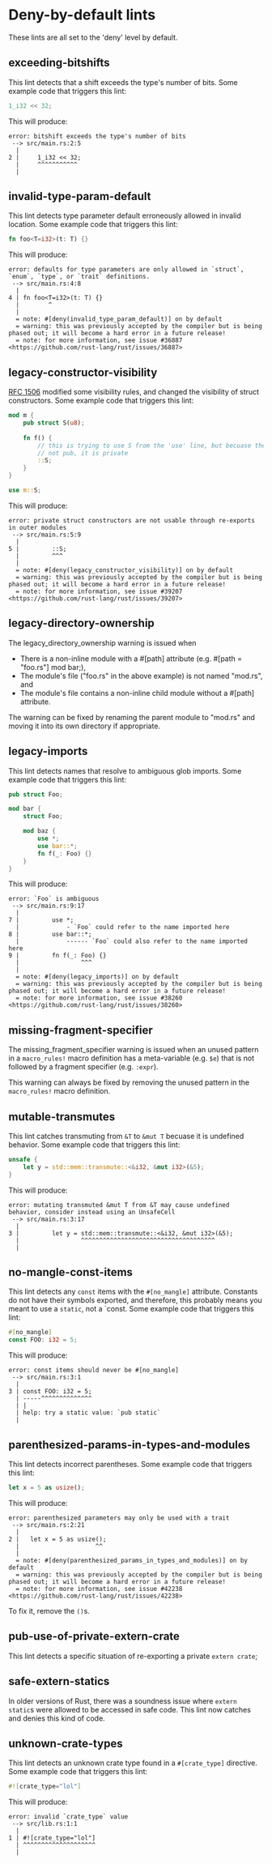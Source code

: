 # Deny-by-default lints

These lints are all set to the 'deny' level by default.

## exceeding-bitshifts

This lint detects that a shift exceeds the type's number of bits. Some
example code that triggers this lint:

```rust
1_i32 << 32;
```

This will produce:

```text
error: bitshift exceeds the type's number of bits
 --> src/main.rs:2:5
  |
2 |     1_i32 << 32;
  |     ^^^^^^^^^^^
  |
```

## invalid-type-param-default

This lint detects type parameter default erroneously allowed in invalid location. Some
example code that triggers this lint:

```rust
fn foo<T=i32>(t: T) {}
```

This will produce:

```text
error: defaults for type parameters are only allowed in `struct`, `enum`, `type`, or `trait` definitions.
 --> src/main.rs:4:8
  |
4 | fn foo<T=i32>(t: T) {}
  |        ^
  |
  = note: #[deny(invalid_type_param_default)] on by default
  = warning: this was previously accepted by the compiler but is being phased out; it will become a hard error in a future release!
  = note: for more information, see issue #36887 <https://github.com/rust-lang/rust/issues/36887>
```

## legacy-constructor-visibility

[RFC 1506](https://github.com/rust-lang/rfcs/blob/master/text/1506-adt-kinds.md) modified some
visibility rules, and changed the visibility of struct constructors. Some
example code that triggers this lint:

```rust
mod m {
    pub struct S(u8);
    
    fn f() {
        // this is trying to use S from the 'use' line, but becuase the `u8` is
        // not pub, it is private
        ::S;
    }
}

use m::S;
```

This will produce:

```text
error: private struct constructors are not usable through re-exports in outer modules
 --> src/main.rs:5:9
  |
5 |         ::S;
  |         ^^^
  |
  = note: #[deny(legacy_constructor_visibility)] on by default
  = warning: this was previously accepted by the compiler but is being phased out; it will become a hard error in a future release!
  = note: for more information, see issue #39207 <https://github.com/rust-lang/rust/issues/39207>
```


## legacy-directory-ownership

The legacy_directory_ownership warning is issued when

* There is a non-inline module with a #[path] attribute (e.g. #[path = "foo.rs"] mod bar;),
* The module's file ("foo.rs" in the above example) is not named "mod.rs", and
* The module's file contains a non-inline child module without a #[path] attribute.

The warning can be fixed by renaming the parent module to "mod.rs" and moving
it into its own directory if appropriate.

## legacy-imports

This lint detects names that resolve to ambiguous glob imports. Some example
code that triggers this lint:

```rust
pub struct Foo;

mod bar {
    struct Foo;

    mod baz {
        use *;
        use bar::*;
        fn f(_: Foo) {}
    }
}
```

This will produce:

```text
error: `Foo` is ambiguous
 --> src/main.rs:9:17
  |
7 |         use *;
  |             - `Foo` could refer to the name imported here
8 |         use bar::*;
  |             ------ `Foo` could also refer to the name imported here
9 |         fn f(_: Foo) {}
  |                 ^^^
  |
  = note: #[deny(legacy_imports)] on by default
  = warning: this was previously accepted by the compiler but is being phased out; it will become a hard error in a future release!
  = note: for more information, see issue #38260 <https://github.com/rust-lang/rust/issues/38260>
```


## missing-fragment-specifier

The missing_fragment_specifier warning is issued when an unused pattern in a
`macro_rules!` macro definition has a meta-variable (e.g. `$e`) that is not
followed by a fragment specifier (e.g. `:expr`).

This warning can always be fixed by removing the unused pattern in the
`macro_rules!` macro definition.

## mutable-transmutes

This lint catches transmuting from `&T` to `&mut T` becuase it is undefined
behavior. Some example code that triggers this lint:

```rust
unsafe {
    let y = std::mem::transmute::<&i32, &mut i32>(&5);
}
```

This will produce:

```text
error: mutating transmuted &mut T from &T may cause undefined behavior, consider instead using an UnsafeCell
 --> src/main.rs:3:17
  |
3 |         let y = std::mem::transmute::<&i32, &mut i32>(&5);
  |                 ^^^^^^^^^^^^^^^^^^^^^^^^^^^^^^^^^^^^^
  |
```


## no-mangle-const-items

This lint detects any `const` items with the `#[no_mangle]` attribute.
Constants do not have their symbols exported, and therefore, this probably
means you meant to use a `static`, not a `const. Some example code that
triggers this lint:

```rust
#[no_mangle]
const FOO: i32 = 5;
```

This will produce:

```text
error: const items should never be #[no_mangle]
 --> src/main.rs:3:1
  |
3 | const FOO: i32 = 5;
  | -----^^^^^^^^^^^^^^
  | |
  | help: try a static value: `pub static`
  |
```

## parenthesized-params-in-types-and-modules

This lint detects incorrect parentheses. Some example code that triggers this
lint:

```rust
let x = 5 as usize();
```

This will produce:

```text
error: parenthesized parameters may only be used with a trait
 --> src/main.rs:2:21
  |
2 |   let x = 5 as usize();
  |                     ^^
  |
  = note: #[deny(parenthesized_params_in_types_and_modules)] on by default
  = warning: this was previously accepted by the compiler but is being phased out; it will become a hard error in a future release!
  = note: for more information, see issue #42238 <https://github.com/rust-lang/rust/issues/42238>
```

To fix it, remove the `()`s.

## pub-use-of-private-extern-crate

This lint detects a specific situation of re-exporting a private `extern crate`;

## safe-extern-statics

In older versions of Rust, there was a soundness issue where `extern static`s were allowed
to be accessed in safe code. This lint now catches and denies this kind of code.

## unknown-crate-types

This lint detects an unknown crate type found in a `#[crate_type]` directive. Some
example code that triggers this lint:

```rust
#![crate_type="lol"]
```

This will produce:

```text
error: invalid `crate_type` value
 --> src/lib.rs:1:1
  |
1 | #![crate_type="lol"]
  | ^^^^^^^^^^^^^^^^^^^^
  |
```